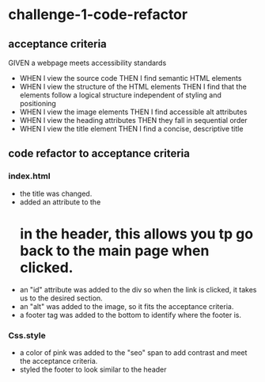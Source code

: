 # challenge-1-code-refactor


## acceptance criteria
GIVEN a webpage meets accessibility standards
* WHEN I view the source code
THEN I find semantic HTML elements
* WHEN I view the structure of the HTML elements
THEN I find that the elements follow a logical structure independent of styling and positioning
* WHEN I view the image elements
THEN I find accessible alt attributes
* WHEN I view the heading attributes
THEN they fall in sequential order
* WHEN I view the title element
THEN I find a concise, descriptive title

## code refactor to acceptance criteria
### index.html
* the title was changed.
* added an <a> attribute to the <h1> in the header, this allows you tp go back to the main page when clicked.
* an "id" attribute was added to the div so when the link is clicked, it takes us to the desired section.
* an "alt" was added to the image, so it fits the acceptance criteria.
* a footer tag was added to the bottom to identify where the footer is.
### Css.style
* a color of pink was added to the "seo" span to add contrast and meet the acceptance criteria.
* styled the footer to look similar to the header
